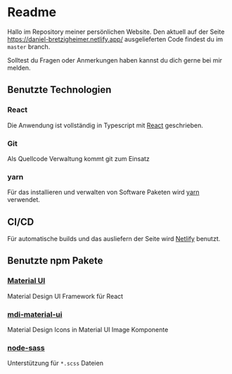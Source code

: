# Readme

Hallo im Repository meiner persönlichen Website. Den aktuell auf der Seite https://daniel-bretzigheimer.netlify.app/ ausgelieferten Code findest du im `master` branch.

Solltest du Fragen oder Anmerkungen haben kannst du dich gerne bei mir melden.

## Benutzte Technologien

### React

Die Anwendung ist vollständig in Typescript mit [React](https://reactjs.org/) geschrieben.

### Git

Als Quellcode Verwaltung kommt git zum Einsatz

### yarn

Für das installieren und verwalten von Software Paketen wird [yarn](https://yarnpkg.com/) verwendet.

## CI/CD

Für automatische builds und das ausliefern der Seite wird [Netlify](https://www.netlify.com/) benutzt.

## Benutzte npm Pakete

### [Material UI](https://material-ui.com/)

Material Design UI Framework für React

### [mdi-material-ui](https://materialdesignicons.com/)

Material Design Icons in Material UI Image Komponente

### [node-sass](https://sass-lang.com/)

Unterstützung für `*.scss` Dateien
